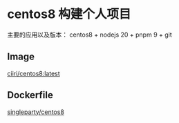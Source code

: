# centos8 构建个人项目

主要的应用以及版本： centos8 + nodejs 20 + pnpm 9 + git

## Image
[ciiri/centos8:latest](https://hub.docker.com/r/ciiri/centos8)

## Dockerfile
[singleparty/centos8](https://github.com/singleparty/centos8)
